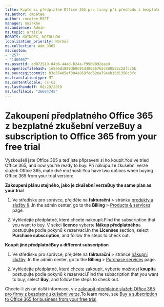 ```yaml
---
title: Kupte si předplatné Office 365 pro firmy při přechodu z bezplatné zkušební verze.
ms.author: cmcatee
author: cmcatee-MSFT
manager: mnirkhe
ms.audience: Admin
ms.topic: article
ROBOTS: NOINDEX, NOFOLLOW
localization_priority: Normal
ms.collection: Adm_O365
ms.custom:
- "257"
- "1400007"
ms.assetid: ed072510-d4b6-44ad-b24a-f99b9892eaa8
ms.openlocfilehash: 1e8e6d1829d60695d40036765c880533c2dfcc5b
ms.sourcegitcommit: b3e55405af384e868fcd32ea794eb15d1356c3fc
ms.translationtype: MT
ms.contentlocale: cs-CZ
ms.lasthandoff: 08/29/2019
ms.locfileid: "36664745"
---
```

# <a name="buy-a-subscription-to-office-365-from-your-free-trial"></a><span data-ttu-id="cfdcb-102">Zakoupení předplatného Office 365 z bezplatné zkušební verze</span><span class="sxs-lookup"><span data-stu-id="cfdcb-102">Buy a subscription to Office 365 from your free trial</span></span>

<span data-ttu-id="cfdcb-103">Vyzkoušeli jste Office 365 a teď jste připravení si ho koupit.</span><span class="sxs-lookup"><span data-stu-id="cfdcb-103">You've tried Office 365, and now you're ready to buy.</span></span> <span data-ttu-id="cfdcb-104">Při nákupu ze zkušební verze služeb Office 365, máte dvě možnosti:</span><span class="sxs-lookup"><span data-stu-id="cfdcb-104">You have two options when buying Office 365 from your trial version:</span></span>
  
 <span data-ttu-id="cfdcb-105">**Zakoupení plánu stejného, jako je zkušební verze**</span><span class="sxs-lookup"><span data-stu-id="cfdcb-105">**Buy the same plan as your trial**</span></span>
  
1. <span data-ttu-id="cfdcb-106">Ve středisku pro správce, přejděte na **fakturační** \> stránku [produkty a služby &](https://go.microsoft.com/fwlink/p/?linkid=842054) .</span><span class="sxs-lookup"><span data-stu-id="cfdcb-106">In the admin center, go to the **Billing** \> [Products & services](https://go.microsoft.com/fwlink/p/?linkid=842054) page.</span></span>

2. <span data-ttu-id="cfdcb-107">Vyhledejte předplatné, které chcete nakoupit.</span><span class="sxs-lookup"><span data-stu-id="cfdcb-107">Find the subscription that you want to buy.</span></span> <span data-ttu-id="cfdcb-108">V sekci **licence** vyberte **Nákup předplatného**a postupujte podle pokynů k rezervaci.</span><span class="sxs-lookup"><span data-stu-id="cfdcb-108">In the **Licenses** section, select **Purchase subscription**, and follow the steps to check out.</span></span>

<span data-ttu-id="cfdcb-109">**Koupit jiné předplatné**</span><span class="sxs-lookup"><span data-stu-id="cfdcb-109">**Buy a different subscription**</span></span>
  
1. <span data-ttu-id="cfdcb-110">Ve středisku pro správce, přejděte na **fakturační** \> stránce [nákupní služby](https://go.microsoft.com/fwlink/p/?linkid=868433) .</span><span class="sxs-lookup"><span data-stu-id="cfdcb-110">In the admin center, go to the **Billing** \> [Purchase services](https://go.microsoft.com/fwlink/p/?linkid=868433) page.</span></span>

3. <span data-ttu-id="cfdcb-111">Vyhledejte předplatné, které chcete zakoupit, vyberte možnost **koupit**a postupujte podle pokynů k rezervaci.</span><span class="sxs-lookup"><span data-stu-id="cfdcb-111">Find the subscription that you want to buy, select **Buy**, and follow the steps to check out.</span></span>

<span data-ttu-id="cfdcb-112">Chcete-li získat další informace, viz [zakoupit předplatné služeb Office 365 pro firmy z bezplatné zkušební verze](https://docs.microsoft.com/office365/admin/subscriptions-and-billing/buy-a-subscription-from-your-free-trial).</span><span class="sxs-lookup"><span data-stu-id="cfdcb-112">To learn more, see [Buy a subscription to Office 365 for business from your free trial](https://docs.microsoft.com/office365/admin/subscriptions-and-billing/buy-a-subscription-from-your-free-trial).</span></span>